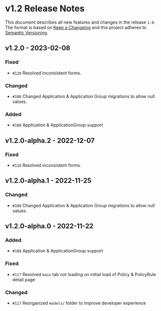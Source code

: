 # v1.2 Release Notes

This document describes all new features and changes in the release `1.0`. The format is based on [Keep a Changelog](https://keepachangelog.com/en/1.0.0/) and this project adheres to [Semantic Versioning](https://semver.org/spec/v2.0.0.html).

## v1.2.0 - 2023-02-08

### Fixed

- `#120` Resolved inconsistent forms.

### Changed

- `#108` Changed Application & Application Group migrations to allow null values.

### Added

- `#108` Application & ApplicationGroup support

## v1.2.0-alpha.2 - 2022-12-07

### Fixed

- `#120` Resolved inconsistent forms.

## v1.2.0-alpha.1 - 2022-11-25

### Changed

- `#108` Changed Application & Application Group migrations to allow null values.

## v1.2.0-alpha.0 - 2022-11-22

### Added

- `#108` Application & ApplicationGroup support

### Fixed

- `#117` Resolved `main` tab not loading on initial load of Policy & PolicyRule detail page

### Changed

- `#117` Reorganized `models/` folder to improve developer experience

